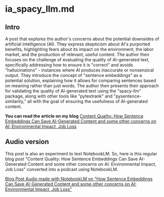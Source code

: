 # ia_spacy_llm.md

## Intro
A post that explores the author's concerns about the potential downsides of artificial intelligence (AI). They express skepticism about AI's purported benefits, highlighting fears about its impact on the environment, the labor market, and the production of relevant, useful content. The author then focuses on the challenge of evaluating the quality of AI-generated text, specifically addressing how to ensure it is "correct" and avoids "hallucinations" - instances where AI produces inaccurate or nonsensical output. They introduce the concept of "sentence embeddings" as a potential solution, explaining how it allows for comparing sentences based on meaning rather than just words. The author then presents their approach for validating the quality of AI-generated text using the "spacy-llm" package, along with other tools like "pytextrank" and "pysentence-similarity," all with the goal of ensuring the usefulness of AI-generated content.

**You can read the article on my blog**
[Content Quality: How Sentence Embeddings Can Save AI-Generated Content and some other concerns on AI: Environmental Impact, Job Loss](https://wp.me/p3Vuhl-3mv)


 
## Audio version
This post is also an experiment to test NotebookLM. So, here is this regular blog post "Content Quality: How Sentence Embeddings Can Save AI-Generated Content and some other concerns on AI: Environmental Impact, Job Loss" converted into a podcast using NotebookLM.

[Blog Post Audio made with NotebookLM on "How Sentence Embeddings Can Save AI-Generated Content and some other concerns on AI: Environmental Impact, Job Loss"](https://on.soundcloud.com/61ufT6BNt4WzhvwX7)

